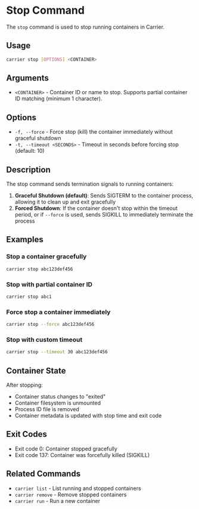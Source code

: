 # Stop Command

The `stop` command is used to stop running containers in Carrier.

## Usage

```bash
carrier stop [OPTIONS] <CONTAINER>
```

## Arguments

- `<CONTAINER>` - Container ID or name to stop. Supports partial container ID matching (minimum 1 character).

## Options

- `-f, --force` - Force stop (kill) the container immediately without graceful shutdown
- `-t, --timeout <SECONDS>` - Timeout in seconds before forcing stop (default: 10)

## Description

The stop command sends termination signals to running containers:

1. **Graceful Shutdown (default)**: Sends SIGTERM to the container process, allowing it to clean up and exit gracefully
2. **Forced Shutdown**: If the container doesn't stop within the timeout period, or if `--force` is used, sends SIGKILL to immediately terminate the process

## Examples

### Stop a container gracefully
```bash
carrier stop abc123def456
```

### Stop with partial container ID
```bash
carrier stop abc1
```

### Force stop a container immediately
```bash
carrier stop --force abc123def456
```

### Stop with custom timeout
```bash
carrier stop --timeout 30 abc123def456
```

## Container State

After stopping:
- Container status changes to "exited"
- Container filesystem is unmounted
- Process ID file is removed
- Container metadata is updated with stop time and exit code

## Exit Codes

- Exit code 0: Container stopped gracefully
- Exit code 137: Container was forcefully killed (SIGKILL)

## Related Commands

- `carrier list` - List running and stopped containers
- `carrier remove` - Remove stopped containers
- `carrier run` - Run a new container